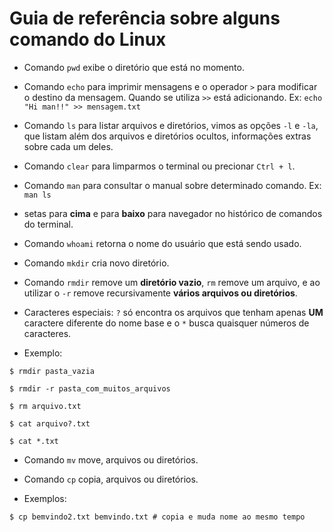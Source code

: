 # Guia de referência sobre alguns comando do Linux

- Comando ```pwd```  exibe o diretório que está no momento.

- Comando ```echo``` para imprimir mensagens e o operador ```>``` para modificar o destino da mensagem. Quando se utiliza ```>>``` está adicionando. Ex: ```echo "Hi man!!" >> mensagem.txt```

- Comando ```ls``` para listar arquivos e diretórios, vimos as opções  ```-l```  e  ```-la```, que listam além dos arquivos e diretórios ocultos, informações extras sobre cada um deles.

- Comando  ```clear``` para limparmos o terminal ou precionar ```Ctrl + l```.

- Comando ```man``` para consultar o manual sobre determinado comando. Ex: ```man ls```

- setas para **cima** e para **baixo** para navegador no histórico de comandos do terminal.

- Comando ```whoami``` retorna o nome do usuário que está sendo usado.

- Comando ```mkdir``` cria novo diretório.

- Comando ```rmdir``` remove um **diretório vazio**, ```rm``` remove um arquivo, e ao utilizar o ```-r``` remove recursivamente **vários arquivos ou diretórios**. 

- Caracteres especiais:  ```?``` só encontra os arquivos que tenham apenas **UM** caractere diferente do nome base e o  ```*``` busca quaisquer números de caracteres.
  
- Exemplo:
  
 ```
$ rmdir pasta_vazia

$ rmdir -r pasta_com_muitos_arquivos

$ rm arquivo.txt

$ cat arquivo?.txt

$ cat *.txt

```

- Comando ```mv``` move, arquivos ou diretórios.

- Comando ```cp``` copia, arquivos ou diretórios.

- Exemplos: 

```
$ cp bemvindo2.txt bemvindo.txt # copia e muda nome ao mesmo tempo


```


